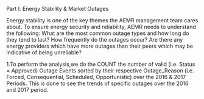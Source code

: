 Part I. Energy Stability & Market Outages

Energy stability is one of the key themes the AEMR management team cares about. To ensure energy security and reliability, AEMR needs to understand the following:
What are the most common outage types and how long do they tend to last?
How frequently do the outages occur?
Are there any energy providers which have more outages than their peers which may be indicative of being unreliable?

1.To perform the analysis,we do the COUNT the number of valid (i.e. Status = Approved) Outage Events sorted by their respective Outage_Reason (i.e. Forced, Consequential, Scheduled, Opportunistic) over the 2016 & 2017 Periods. This is done to see the trends of specific outages over the 2016 and 2017 period.

